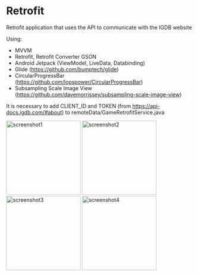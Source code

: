 # Retrofit
Retrofit application that uses the API to communicate with the IGDB website

Using:
- MVVM
- Retrofit, Retrofit Converter GSON
- Android Jetpack (ViewModel, LiveData, Databinding)
- Glide (https://github.com/bumptech/glide)
- CircularProgressBar (https://github.com/lopspower/CircularProgressBar)
- Subsampling Scale Image View (https://github.com/davemorrissey/subsampling-scale-image-view)

It is necessary to add CLIENT_ID and TOKEN (from https://api-docs.igdb.com/#about)
to remoteData/GameRetrofitService.java

<p align="left">
  <img src="https://user-images.githubusercontent.com/37590200/114427110-0a5d2c00-9bbb-11eb-83bc-bb9d9c5906ac.jpg" width="200" title="screenshot1">
  <img src="https://user-images.githubusercontent.com/37590200/114427160-18ab4800-9bbb-11eb-818b-e94f0c2288ea.jpg" width="200" title="screenshot2">
  <img src="https://user-images.githubusercontent.com/37590200/114427194-24970a00-9bbb-11eb-8e94-cadbba820f2e.jpg" width="200" title="screenshot3">
  <img src="https://user-images.githubusercontent.com/37590200/114427230-2cef4500-9bbb-11eb-9a9a-38de1ab93420.jpg" width="200" title="screenshot4">
</p>
